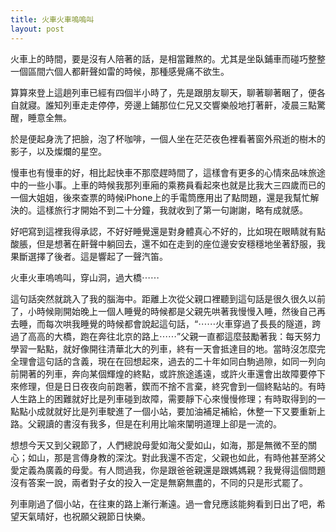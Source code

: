 ```yaml
---
title: 火車火車嗚嗚叫
layout: post
---
```



火車上的時間，要是沒有人陪著的話，是相當難熬的。尤其是坐臥鋪車而碰巧整整一個區間六個人都鼾聲如雷的時候，那種感覺痛不欲生。

算算來登上這趟列車已經有四個半小時了，先是跟朋友聊天，聊著聊著睏了，便各自就寢。誰知列車走走停停，旁邊上鋪那位仁兄又交響樂般地打著鼾，凌晨三點驚醒，睡意全無。

於是便起身洗了把臉，泡了杯咖啡，一個人坐在茫茫夜色裡看著窗外飛逝的樹木的影子，以及燦爛的星空。

慢車也有慢車的好，相比起快車不那麼趕時間了，這樣會有更多的心情來品味旅途中的一些小事。上車的時候我那列車廂的乘務員看起來也就是比我大三四歲而已的一個大姐姐，後來查票的時候iPhone上的手電筒應用出了點問題，還是我幫忙解決的。這樣旅行才開始不到二十分鐘，我就收到了第一句謝謝，略有成就感。

好吧寫到這裡我得承認，不好好睡覺還是對身體真心不好的，比如現在眼睛就有點酸脹，但是想著在鼾聲中躺回去，還不如在走到的座位邊安安穩穩地坐著舒服，我果斷選擇了後者。這是響起了一聲汽笛。

火車火車嗚嗚叫，穿山洞，過大橋⋯⋯

這句話突然就跳入了我的腦海中。距離上次從父親口裡聽到這句話是很久很久以前了，小時候剛開始晚上一個人睡覺的時候都是父親先哄著我慢慢入睡，然後自己再去睡，而每次哄我睡覺的時候都會說起這句話，“⋯⋯火車穿過了長長的隧道，跨過了高高的大橋，跑在奔往北京的路上⋯⋯”父親一直都這麼鼓勵著我：每天努力學習一點點，就好像開往清華北大的列車，終有一天會抵達目的地。當時沒怎麼完全理會這句話的含義，現在在回想起來，過去的二十年如同白駒過隙，如同一列向前開著的列車，奔向某個輝煌的終點，或許旅途遙遠，或許火車還會出故障要停下來修理，但是日日夜夜向前跑著，鍥而不捨不言棄，終究會到一個終點站的。有時人生路上的困難就好比是列車碰到故障，需要靜下心來慢慢修理；有時取得到的一點點小成就就好比是列車駛進了一個小站，要加油補足補給，休整一下又要重新上路。父親讀的書沒有我多，但是在利用比喻來闡明道理上卻是一流的。

想想今天又到父親節了，人們總說母愛如海父愛如山，如海，那是無微不至的關心；如山，那是言傳身教的深沈。對此我還不否定，父親也如此，有時他甚至將父愛定義為廣義的母愛。有人問過我，你是跟爸爸親還是跟媽媽親？我覺得這個問題沒有答案一說，兩者對子女的投入一定是無窮無盡的，不同的只是形式罷了。

列車剛過了個小站，在往東的路上漸行漸遠。過一會兒應該能夠看到日出了吧，希望天氣晴好，也祝願父親節日快樂。
